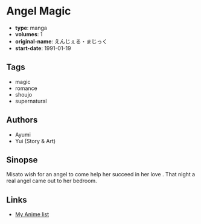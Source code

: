 # Angel Magic

-   **type**: manga
-   **volumes**: 1
-   **original-name**: えんじぇる・まじっく
-   **start-date**: 1991-01-19

## Tags

-   magic
-   romance
-   shoujo
-   supernatural

## Authors

-   Ayumi
-   Yui (Story & Art)

## Sinopse

Misato wish for an angel to come help her succeed in her love . That night a real angel came out to her bedroom.

## Links

-   [My Anime list](https://myanimelist.net/manga/18465/Angel_Magic)

